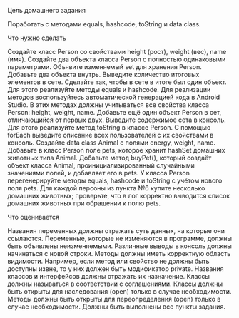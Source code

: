 Цель домашнего задания

Поработать с методами equals, hashcode, toString и data class.

 

Что нужно сделать

Создайте класс Person со свойствами height (рост), weight (вес), name (имя).
Создайте два объекта класса Person с полностью одинаковыми параметрами.
Объявите изменяемый set для хранения Person. Добавьте два объекта внутрь.
Выведите количество итоговых элементов в сете.
Сделайте так, чтобы в сете в итоге был один объект. Для этого реализуйте методы equals и hashcode. Для реализации методов воспользуйтесь автоматической генерацией кода в Android Studio. В этих методах должны учитываться все свойства класса Person: height, weight, name.
Добавьте ещё один объект Person в сет, отличающийся от первых двух.
Выведите содержимое сета в консоль. Для этого реализуйте метод toString в классе Person. С помощью forEach выведите описание всех пользователей c их свойствами в консоль.
Создайте data class Animal с полями energy, weight, name.
Добавьте в класс Person поле pets, которое хранит hashSet домашних животных типа Animal.
Добавьте метод buyPet(), который создаёт объект класса Animal, проинициализированный случайными значениями полей, и добавляет его в pets.
У класса Person перегенерируйте методы equals, hashcode и toString с учётом нового поля pets.
Для каждой персоны из пункта №6 купите несколько домашних животных; проверьте, что в лог корректно выводится список домашних животных при обращении к полю pets.
 

Что оценивается

Названия переменных должны отражать суть данных, на которые они ссылаются.
Переменные, которые не изменяются в программе, должны быть объявлены неизменяемыми.
Различные выводы в консоль должны начинаться с новой строки.
Методы должны иметь корректную область видимости. Например, если метод или свойство не должны быть доступны извне, то у них должен быть модификатор private.
Названия классов и интерфейсов должны отражать их назначение.
Классы должны называться в соответствии с соглашениями.
Классы должны быть открыты для наследования (open) только в случае необходимости.
Методы должны быть открыты для переопределения (open) только в случае необходимости.
Должны быть выполнены все пункты задания.